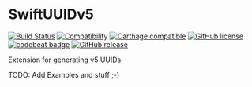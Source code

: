 # SwiftUUIDv5
[![Build Status](https://travis-ci.org/dtop/SwiftUUIDv5.svg?branch=master)](https://travis-ci.org/dtop/SwiftUUIDv5)
[![Compatibility](https://img.shields.io/badge/Swift-3.0-blue.svg)](https://developer.apple.com/swift)
[![Carthage compatible](https://img.shields.io/badge/Carthage-compatible-4BC51D.svg?style=flat)](https://github.com/Carthage/Carthage)
[![GitHub license](https://img.shields.io/badge/license-MIT-blue.svg)](https://raw.githubusercontent.com/dtop/SwiftValidate/master/LICENSE)
[![codebeat badge](https://codebeat.co/badges/716a0ace-cfe2-46a1-bf74-270d19e51dd0)](https://codebeat.co/projects/github-com-dtop-swiftuuidv5)
[![GitHub release](https://img.shields.io/github/release/dtop/SwiftUUIDv5.svg)](https://github.com/dtop/SwiftUUIDv5)

Extension for generating v5 UUIDs

TODO: Add Examples and stuff ;-)

